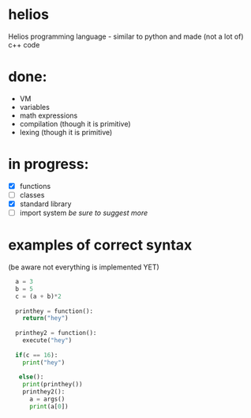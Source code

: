 # helios
Helios programming language - similar to python and made (not a lot of) c++ code


 # done:
 - VM
 - variables
 - math expressions  
 - compilation (though it is primitive)
 - lexing (though it is primitive)

# in progress:
- [x] functions
- [ ] classes
- [x] standard library
- [ ] import system
_be sure to suggest more_

# examples of correct syntax
(be aware not everything is implemented YET)
```python
  a = 3
  b = 5
  c = (a + b)*2
  
  printhey = function():
    return("hey")
  
  printhey2 = function():
    execute("hey")
  
  if(c == 16):
    print("hey")
  
   else():
    print(printhey())
    printhey2():
      a = args()
      print(a[0])
```      
  
  
  
  

  

